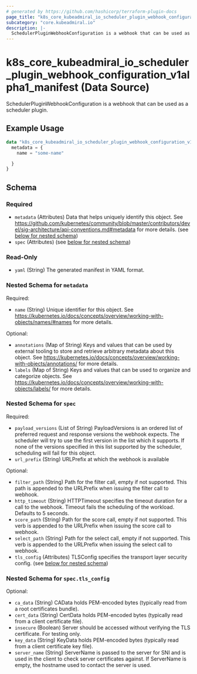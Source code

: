 ```yaml
---
# generated by https://github.com/hashicorp/terraform-plugin-docs
page_title: "k8s_core_kubeadmiral_io_scheduler_plugin_webhook_configuration_v1alpha1_manifest Data Source - terraform-provider-k8s"
subcategory: "core.kubeadmiral.io"
description: |-
  SchedulerPluginWebhookConfiguration is a webhook that can be used as a scheduler plugin.
---
```


# k8s_core_kubeadmiral_io_scheduler_plugin_webhook_configuration_v1alpha1_manifest (Data Source)

SchedulerPluginWebhookConfiguration is a webhook that can be used as a scheduler plugin.

## Example Usage

```terraform
data "k8s_core_kubeadmiral_io_scheduler_plugin_webhook_configuration_v1alpha1_manifest" "example" {
  metadata = {
    name = "some-name"

  }
}
```

<!-- schema generated by tfplugindocs -->
## Schema

### Required

- `metadata` (Attributes) Data that helps uniquely identify this object. See https://github.com/kubernetes/community/blob/master/contributors/devel/sig-architecture/api-conventions.md#metadata for more details. (see [below for nested schema](#nestedatt--metadata))
- `spec` (Attributes) (see [below for nested schema](#nestedatt--spec))

### Read-Only

- `yaml` (String) The generated manifest in YAML format.

<a id="nestedatt--metadata"></a>
### Nested Schema for `metadata`

Required:

- `name` (String) Unique identifier for this object. See https://kubernetes.io/docs/concepts/overview/working-with-objects/names/#names for more details.

Optional:

- `annotations` (Map of String) Keys and values that can be used by external tooling to store and retrieve arbitrary metadata about this object. See https://kubernetes.io/docs/concepts/overview/working-with-objects/annotations/ for more details.
- `labels` (Map of String) Keys and values that can be used to organize and categorize objects. See https://kubernetes.io/docs/concepts/overview/working-with-objects/labels/ for more details.


<a id="nestedatt--spec"></a>
### Nested Schema for `spec`

Required:

- `payload_versions` (List of String) PayloadVersions is an ordered list of preferred request and response versions the webhook expects. The scheduler will try to use the first version in the list which it supports. If none of the versions specified in this list supported by the scheduler, scheduling will fail for this object.
- `url_prefix` (String) URLPrefix at which the webhook is available

Optional:

- `filter_path` (String) Path for the filter call, empty if not supported. This path is appended to the URLPrefix when issuing the filter call to webhook.
- `http_timeout` (String) HTTPTimeout specifies the timeout duration for a call to the webhook. Timeout fails the scheduling of the workload. Defaults to 5 seconds.
- `score_path` (String) Path for the score call, empty if not supported. This verb is appended to the URLPrefix when issuing the score call to webhook.
- `select_path` (String) Path for the select call, empty if not supported. This verb is appended to the URLPrefix when issuing the select call to webhook.
- `tls_config` (Attributes) TLSConfig specifies the transport layer security config. (see [below for nested schema](#nestedatt--spec--tls_config))

<a id="nestedatt--spec--tls_config"></a>
### Nested Schema for `spec.tls_config`

Optional:

- `ca_data` (String) CAData holds PEM-encoded bytes (typically read from a root certificates bundle).
- `cert_data` (String) CertData holds PEM-encoded bytes (typically read from a client certificate file).
- `insecure` (Boolean) Server should be accessed without verifying the TLS certificate. For testing only.
- `key_data` (String) KeyData holds PEM-encoded bytes (typically read from a client certificate key file).
- `server_name` (String) ServerName is passed to the server for SNI and is used in the client to check server certificates against. If ServerName is empty, the hostname used to contact the server is used.
